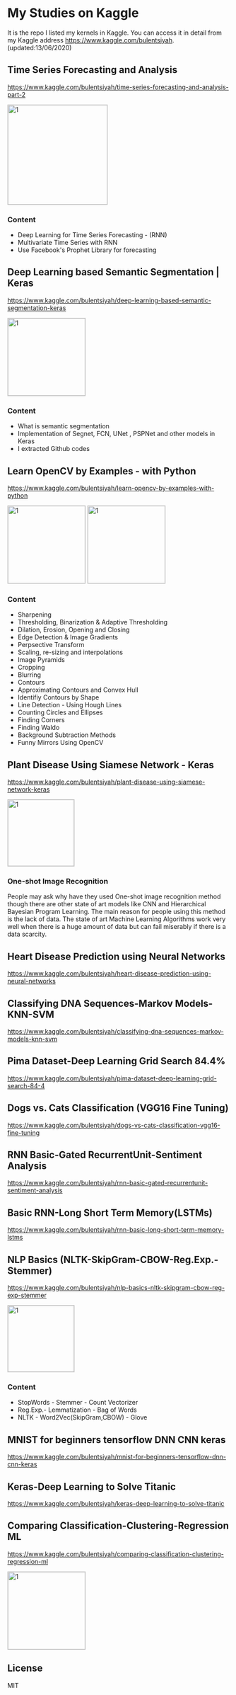 # My Studies on Kaggle
It is the repo I listed my kernels in Kaggle. You can access it in detail from my Kaggle address https://www.kaggle.com/bulentsiyah. (updated:13/06/2020)

## Time Series Forecasting and Analysis

https://www.kaggle.com/bulentsiyah/time-series-forecasting-and-analysis-part-2

<img src=images/time-series-forecasting-and-analysis-part-2.PNG  alt="1" style="border: 1px solid #ccc" height = 225px >

### Content
* Deep Learning for Time Series Forecasting - (RNN)
* Multivariate Time Series with RNN
* Use Facebook's Prophet Library for forecasting
  

## Deep Learning based Semantic Segmentation | Keras

https://www.kaggle.com/bulentsiyah/deep-learning-based-semantic-segmentation-keras

<img src=images/deep-learning-based-semantic-segmentation-keras.png alt="1" style="border: 1px solid #ccc" height = 175px >

### Content
* What is semantic segmentation
* Implementation of Segnet, FCN, UNet , PSPNet and other models in Keras
* I extracted Github codes


## Learn OpenCV by Examples - with Python

https://www.kaggle.com/bulentsiyah/learn-opencv-by-examples-with-python

<img src=images/learn-opencv-by-examples-with-python_1.gif alt="1" style="border: 1px solid #ccc" height = 175px >
<img src=images/learn-opencv-by-examples-with-python_2.png alt="1" style="border: 1px solid #ccc" height = 175px >

### Content
* Sharpening
* Thresholding, Binarization & Adaptive Thresholding
* Dilation, Erosion, Opening and Closing
* Edge Detection & Image Gradients
* Perpsective Transform
* Scaling, re-sizing and interpolations
* Image Pyramids
* Cropping
* Blurring
* Contours
* Approximating Contours and Convex Hull
* Identifiy Contours by Shape
* Line Detection - Using Hough Lines
* Counting Circles and Ellipses
* Finding Corners
* Finding Waldo
* Background Subtraction Methods
* Funny Mirrors Using OpenCV


## Plant Disease Using Siamese Network - Keras

https://www.kaggle.com/bulentsiyah/plant-disease-using-siamese-network-keras

<img src=images/plant-disease-using-siamese-network-keras.png alt="1" style="border: 1px solid #ccc" height = 150px >

### One-shot Image Recognition

People may ask why have they used One-shot image recognition method though there are other state of art models like CNN and Hierarchical Bayesian Program Learning. The main reason for people using this method is the lack of data. The state of art Machine Learning Algorithms work very well when there is a huge amount of data but can fail miserably if there is a data scarcity.



## Heart Disease Prediction using Neural Networks

https://www.kaggle.com/bulentsiyah/heart-disease-prediction-using-neural-networks

## Classifying DNA Sequences-Markov Models-KNN-SVM

https://www.kaggle.com/bulentsiyah/classifying-dna-sequences-markov-models-knn-svm

## Pima Dataset-Deep Learning Grid Search 84.4%

https://www.kaggle.com/bulentsiyah/pima-dataset-deep-learning-grid-search-84-4

## Dogs vs. Cats Classification (VGG16 Fine Tuning)

https://www.kaggle.com/bulentsiyah/dogs-vs-cats-classification-vgg16-fine-tuning

## RNN Basic-Gated RecurrentUnit-Sentiment Analysis

https://www.kaggle.com/bulentsiyah/rnn-basic-gated-recurrentunit-sentiment-analysis

## Basic RNN-Long Short Term Memory(LSTMs)

https://www.kaggle.com/bulentsiyah/rnn-basic-long-short-term-memory-lstms

## NLP Basics (NLTK-SkipGram-CBOW-Reg.Exp.-Stemmer)

https://www.kaggle.com/bulentsiyah/nlp-basics-nltk-skipgram-cbow-reg-exp-stemmer

<img src=images/nlp-basics-nltk-skipgram-cbow-reg-exp-stemmer.png alt="1" style="border: 1px solid #ccc" height = 150px >

### Content
* StopWords - Stemmer - Count Vectorizer
* Reg.Exp.- Lemmatization - Bag of Words
* NLTK - Word2Vec(SkipGram,CBOW) - Glove


## MNIST for beginners tensorflow DNN CNN keras

https://www.kaggle.com/bulentsiyah/mnist-for-beginners-tensorflow-dnn-cnn-keras

## Keras-Deep Learning to Solve Titanic

https://www.kaggle.com/bulentsiyah/keras-deep-learning-to-solve-titanic

## Comparing Classification-Clustering-Regression ML

https://www.kaggle.com/bulentsiyah/comparing-classification-clustering-regression-ml

<img src=images/comparing-classification-clustering-regression-ml.png alt="1" style="border: 1px solid #ccc" height = 175px >


## License
MIT